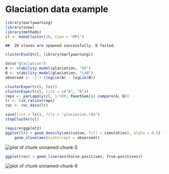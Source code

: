 
# Glaciation data example





```r
library(earlywarning)
library(snow)
library(methods)
cl <- makeCluster(20, type = "MPI")
```



```
## 	20 slaves are spawned successfully. 0 failed.
```



```r
clusterEvalQ(cl, library(earlywarning))
```





```r
data("glaciation")
A <- stability_model(glaciation, "OU")
B <- stability_model(glaciation, "LSN")
observed <- -2 * (logLik(A) - logLik(B))
```






```r
clusterExport(cl, ls())
clusterExport(cl, list = c("A", "B"))
reps <- parLapply(cl, 1:500, function(i) compare(A, B))
lr <- lik_ratios(reps)
roc <- roc_data(lr)
```






```r
save(list = ls(), file = "glaciation.rda")
stopCluster(cl)
```







```r
require(ggplot2)
ggplot(lr) + geom_density(aes(value, fill = simulation), alpha = 0.6) + 
    geom_vline(aes(xintercept = observed))
```

![plot of chunk unnamed-chunk-5](http://farm8.staticflickr.com/7238/7245474810_ef1bc88c7f_o.png) 




```r
ggplot(roc) + geom_line(aes(False.positives, True.positives))
```

![plot of chunk unnamed-chunk-6](http://farm8.staticflickr.com/7229/7245475144_da26bcf9c6_o.png) 



